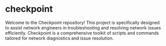 # checkpoint
Welcome to the Checkpoint repository! This project is specifically designed to assist network engineers in troubleshooting and resolving network issues efficiently. Checkpoint is a comprehensive toolkit of scripts and commands tailored for network diagnostics and issue resolution.
